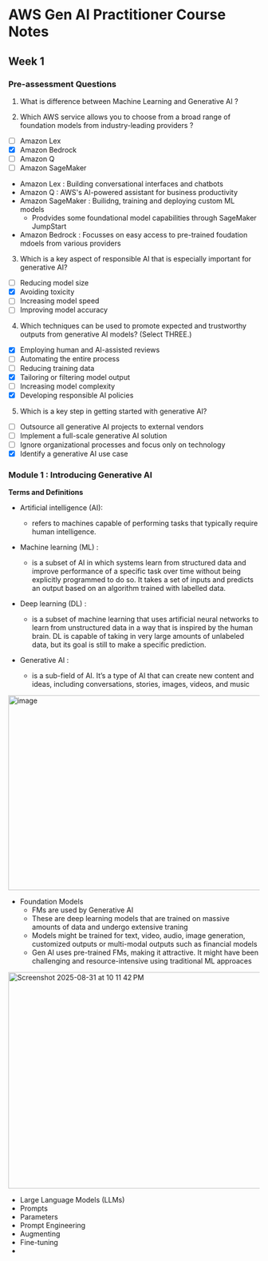 # AWS Gen AI Practitioner Course Notes

## Week 1

### Pre-assessment Questions

1. What is difference between Machine Learning and Generative AI ?

2. Which AWS service allows you to choose from a broad range of foundation models from industry-leading providers ?
- [ ] Amazon Lex
- [x] Amazon Bedrock
- [ ] Amazon Q
- [ ] Amazon SageMaker

- Amazon Lex : Building conversational interfaces and chatbots
- Amazon Q : AWS's AI-powered assistant for business productivity
- Amazon SageMaker : Builidng, training and deploying custom ML models
  - Prodvides some foundational model capabilities through SageMaker JumpStart
- Amazon Bedrock : Focusses on easy access to pre-trained foudation mdoels from various providers

3. Which is a key aspect of responsible AI that is especially important for generative AI? 
- [ ] Reducing model size
- [x] Avoiding toxicity 
- [ ] Increasing model speed
- [ ] Improving model accuracy

4. Which techniques can be used to promote expected and trustworthy outputs from generative AI models? (Select THREE.)
- [x] Employing human and AI-assisted reviews 
- [ ] Automating the entire process
- [ ] Reducing training data
- [x] Tailoring or filtering model output 
- [ ] Increasing model complexity 
- [x] Developing responsible AI policies

5. Which is a key step in getting started with generative AI? 
- [ ] Outsource all generative AI projects to external vendors
- [ ] Implement a full-scale generative AI solution 
- [ ] Ignore organizational processes and focus only on technology
- [x] Identify a generative AI use case

### Module 1 : Introducing Generative AI

**Terms and Definitions**

- Artificial intelligence (AI):
  -  refers to machines capable of performing tasks that typically require human intelligence.

- Machine learning (ML) :
  - is a subset of AI in which systems learn from structured data and improve performance of a specific task over time without being explicitly programmed to do so. It takes a set of inputs and predicts an output based on an algorithm trained with labelled data.

- Deep learning (DL) :
  - is a subset of machine learning that uses artificial neural networks to learn from unstructured data in a way that is inspired by the human brain. DL is capable of taking in very large amounts of unlabeled data, but its goal is still to make a specific prediction.

- Generative AI :
  - is a sub-field of AI. It’s a type of AI that can create new content and ideas, including conversations, stories, images, videos, and music

<img width="1534" height="390" alt="image" src="https://github.com/user-attachments/assets/43c8b8fc-4bd4-4ece-ad46-a9ffdf29ba1a" />

- Foundation Models
  - FMs are used by Generative AI
  - These are deep learning models that are trained on massive amounts of data and undergo extensive traning
  - Models might be trained for text, video, audio, image generation, customized outputs or multi-modal outputs such as financial models
  - Gen AI uses pre-trained FMs, making it attractive. It might have been challenging and resource-intensive using traditional ML approaces
<img width="763" height="433" alt="Screenshot 2025-08-31 at 10 11 42 PM" src="https://github.com/user-attachments/assets/363cc5a0-c783-4b35-8d01-0d3129e7cd1c" />


- Large Language Models (LLMs)
- Prompts
- Parameters
- Prompt Engineering
- Augmenting
- Fine-tuning
- 


